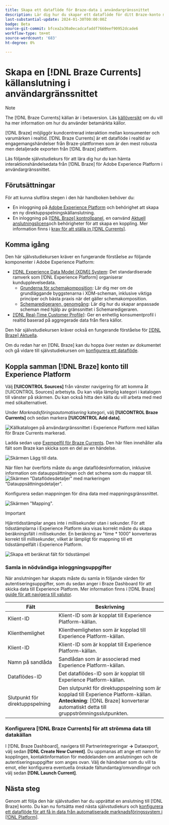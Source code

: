 ```yaml
---
title: Skapa ett dataflöde för Braze-data i användargränssnittet
description: Lär dig hur du skapar ett dataflöde för ditt Braze-konto med hjälp av användargränssnittet i Adobe Experience Platform.
last-substantial-update: 2024-01-30T00:00:00Z
badge: Beta
source-git-commit: bfcea2a30a0ecadcafaddf7660eef90952dcade6
workflow-type: tm+mt
source-wordcount: '683'
ht-degree: 0%

---
```


# Skapa en [!DNL Braze Currents] källanslutning i användargränssnittet

>[!NOTE]
>
>The [!DNL Braze Currents] källan är i betaversion. Läs [källöversikt](../../../../home.md#terms-and-conditions) om du vill ha mer information om hur du använder betamärkta källor.

[!DNL Braze] möjliggör kundcentrerad interaktion mellan konsumenter och varumärken i realtid. [!DNL Braze Currents] är ett dataflöde i realtid av engagemangshändelser från Braze-plattformen som är den mest robusta men detaljerade exporten från [!DNL Braze] plattform.

Läs följande självstudiekurs för att lära dig hur du kan hämta interaktionshändelsedata från [!DNL Braze] för Adobe Experience Platform i användargränssnittet.

## Förutsättningar

För att kunna slutföra stegen i den här handboken behöver du:

* En inloggning på [Adobe Experience Platform](https://platform.adobe.com) och behörighet att skapa en ny direktuppspelningskällanslutning.
* En inloggning på [[!DNL Braze] kontrollpanel](https://dashboard.braze.com/sign_in), en oanvänd [Aktuell anslutningslicens](https://www.braze.com/docs/user_guide/data_and_analytics/braze_currents)och behörigheter för att skapa en koppling. Mer information finns i [krav för att ställa in [!DNL Currents]](https://www.braze.com/docs/user_guide/data_and_analytics/braze_currents/setting_up_currents/#requirements).

## Komma igång

Den här självstudiekursen kräver en fungerande förståelse av följande komponenter i Adobe Experience Platform:

* [[!DNL Experience Data Model (XDM)] System](../../../../../xdm/home.md): Det standardiserade ramverk som [!DNL Experience Platform] organiserar kundupplevelsedata.
   * [Grunderna för schemakomposition](../../../../../xdm/schema/composition.md): Lär dig mer om de grundläggande byggstenarna i XDM-scheman, inklusive viktiga principer och bästa praxis när det gäller schemakomposition.
   * [Schemaredigeraren, genomgång](../../../../../xdm/tutorials/create-schema-ui.md): Lär dig hur du skapar anpassade scheman med hjälp av gränssnittet i Schemaredigeraren.
* [[!DNL Real-Time Customer Profile]](../../../../../profile/home.md): Ger en enhetlig konsumentprofil i realtid baserad på aggregerade data från flera källor.

Den här självstudiekursen kräver också en fungerande förståelse för [[!DNL Braze] Aktuella](https://www.braze.com/docs/user_guide/data_and_analytics/braze_currents).

Om du redan har en [!DNL Braze] kan du hoppa över resten av dokumentet och gå vidare till självstudiekursen om [konfigurera ett dataflöde](../../dataflow/marketing-automation.md).

## Koppla samman [!DNL Braze] konto till Experience Platform

Välj **[!UICONTROL Sources]** från vänster navigering för att komma åt [!UICONTROL Sources] arbetsyta. Du kan välja lämplig kategori i katalogen till vänster på skärmen. Du kan också hitta den källa du vill arbeta med med med sökalternativet.

Under *Marknadsföringsautomatisering* kategori, välj **[!UICONTROL Braze Currents]** och sedan markera **[!UICONTROL Add data]**.

![Källkatalogen på användargränssnittet i Experience Platform med källan för Braze Currents markerad.](../../../../images/tutorials/create/braze/catalog.png)

Ladda sedan upp [Exempelfil för Braze Currents](https://github.com/Appboy/currents-examples/blob/master/sample-data/Adobe/adobe_examples.json). Den här filen innehåller alla fält som Braze kan skicka som en del av en händelse.

![Skärmen Lägg till data.](../../../../images/tutorials/create/braze/select-data.png)

När filen har överförts måste du ange dataflödesinformation, inklusive information om datauppsättningen och det schema som du mappar till.
![Skärmen &quot;Dataflödesdetaljer&quot; med markeringen &quot;Datauppsättningsdetaljer&quot;.](../../../../images/tutorials/create/braze/dataflow-detail.png)

Konfigurera sedan mappningen för dina data med mappningsgränssnittet.

![Skärmen &quot;Mapping&quot;.](../../../../images/tutorials/create/braze/mapping.png)

>[!IMPORTANT]
>
>Hjärntidsstämplar anges inte i millisekunder utan i sekunder. För att tidsstämplarna i Experience Platform ska visas korrekt måste du skapa beräkningsfält i millisekunder. En beräkning av &quot;time * 1000&quot; konverteras korrekt till millisekunder, vilket är lämpligt för mappning till ett tidsstämpelfält i Experience Platform.
>
>![Skapa ett beräknat fält för tidsstämpel ](../../../../images/tutorials/create/braze/create-calculated-field.png)

### Samla in nödvändiga inloggningsuppgifter

När anslutningen har skapats måste du samla in följande värden för autentiseringsuppgifter, som du sedan anger i Braze Dashboard för att skicka data till Experience Platform. Mer information finns i [!DNL Braze] [guide för att navigera till valutor](https://www.braze.com/docs/user_guide/data_and_analytics/braze_currents/setting_up_currents/#step-2-navigate-to-currents).

| Fält | Beskrivning |
| --- | --- |
| Klient-ID | Klient-ID som är kopplat till Experience Platform-källan. |
| Klienthemlighet | Klienthemligheten som är kopplad till Experience Platform-källan. |
| Klient-ID | Klient-ID som är kopplat till Experience Platform-källan. |
| Namn på sandlåda | Sandlådan som är associerad med Experience Platform-källan. |
| Dataflödes-ID | Det dataflödes-ID som är kopplat till Experience Platform-källan. |
| Slutpunkt för direktuppspelning | Den slutpunkt för direktuppspelning som är kopplad till Experience Platform-källan. **Anteckning**: [!DNL Braze] konverterar automatiskt detta till gruppströmningsslutpunkten. |

### Konfigurera [!DNL Braze Currents] för att strömma data till datakällan

I [!DNL Braze Dashboard], navigera till Partnerintegreringar **->** Dataexport, välj sedan **[!DNL Create New Current]**. Du uppmanas att ange ett namn för kopplingen, kontaktinformation för meddelanden om anslutningen och de autentiseringsuppgifter som anges ovan. Välj de händelser som du vill ta emot, eller konfigurera eventuella önskade fältundantag/omvandlingar och välj sedan **[!DNL Launch Current]**.

## Nästa steg

Genom att följa den här självstudien har du upprättat en anslutning till [!DNL Braze] konto. Du kan nu fortsätta med nästa självstudiekurs och [konfigurera ett dataflöde för att få in data från automatiserade marknadsföringssystem i [!DNL Platform]](../../dataflow/marketing-automation.md).